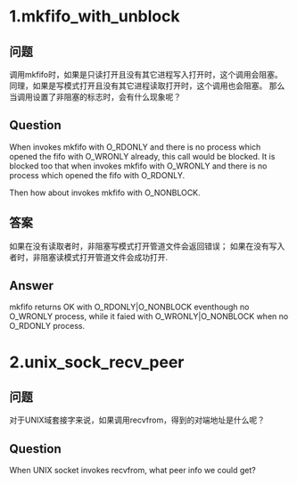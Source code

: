 # 1.mkfifo_with_unblock

## 问题

调用mkfifo时，如果是只读打开且没有其它进程写入打开时，这个调用会阻塞。
同理，如果是写模式打开且没有其它进程读取打开时，这个调用也会阻塞。
那么当调用设置了非阻塞的标志时，会有什么现象呢？

## Question

When invokes mkfifo with O_RDONLY and there is no process which opened
the fifo with O_WRONLY already, this call would be blocked.
It is blocked too that when invokes mkfifo with O_WRONLY and there is no
process which opened the fifo with O_RDONLY.

Then how about invokes mkfifo with O_NONBLOCK.

## 答案
如果在没有读取者时，非阻塞写模式打开管道文件会返回错误；
如果在没有写入者时，非阻塞读模式打开管道文件会成功打开.

## Answer
mkfifo returns OK with O_RDONLY|O_NONBLOCK eventhough no O_WRONLY process, while
it faied with O_WRONLY|O_NONBLOCK when no O_RDONLY process.


# 2.unix_sock_recv_peer

## 问题  
对于UNIX域套接字来说，如果调用recvfrom，得到的对端地址是什么呢？  

## Question  
When UNIX socket invokes recvfrom, what peer info we could get?



